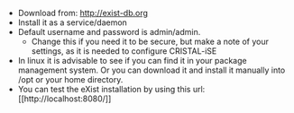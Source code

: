 * Download from: http://exist-db.org
* Install it as a service/daemon
* Default username and password is admin/admin.
    * Change this if you need it to be secure, but make a note of your settings, as it is needed to configure CRISTAL-iSE
* In linux it is advisable to see if you can find it in your package management system. Or you can download it and install it manually into /opt or your home directory.
* You can test the eXist installation by using this url: [[http://localhost:8080/]]